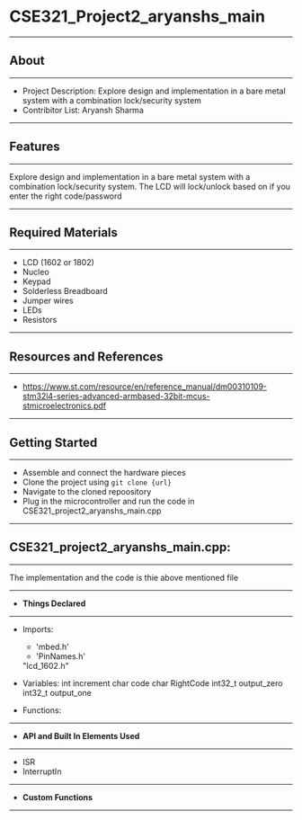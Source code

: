 # CSE321_Project2_aryanshs_main

-------------------
## About
-------------------
- Project Description: Explore design and implementation in a bare metal system with a combination lock/security
system
- Contribitor List: Aryansh Sharma


--------------------
## Features
--------------------
Explore design and implementation in a bare metal system with a combination lock/security
system. The LCD will lock/unlock based on if you enter the right code/password

--------------------
## Required Materials
--------------------
- LCD (1602 or 1802)
- Nucleo
- Keypad
- Solderless Breadboard
- Jumper wires
- LEDs
- Resistors

--------------------
## Resources and References
--------------------
- https://www.st.com/resource/en/reference_manual/dm00310109-stm32l4-series-advanced-armbased-32bit-mcus-stmicroelectronics.pdf

--------------------
## Getting Started
--------------------
- Assemble and connect the hardware pieces
- Clone the project using `git clone {url}`
- Navigate to the cloned repoository
- Plug in the microcontroller and run the code in CSE321_project2_aryanshs_main.cpp

--------------------
## CSE321_project2_aryanshs_main.cpp:
--------------------
The implementation and the code is thie above mentioned file

----------
- **Things Declared**
----------
  - Imports:
    - 'mbed.h'
    - 'PinNames.h'
    <cstdint>
    <cstdio>
    <stdio.h>
    <string.h>
    "lcd_1602.h"
    
  - Variables:
   int increment
   char code
   char RightCode
   int32_t output_zero
   int32_t output_one
   
    
  - Functions:
    

----------
- **API and Built In Elements Used**
----------
  - ISR
  - InterruptIn
----------
- **Custom Functions**
----------



